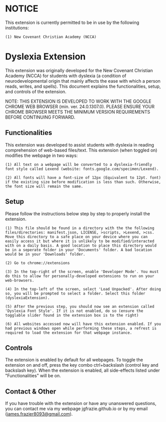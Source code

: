 # NOTICE

This extension is currently permitted to be in use by the following institutions:

    (1) New Covenant Christian Academy (NCCA)

# Dyslexia Extension

This extension was originally developed for the New Covenant Christian Academy (NCCA) for students with dyslexia (a condition of neurodevelopmental origin that mainly affects the ease with which a person reads, writes, and spells). This document explains the functionalities, setup, and controls of the extension.

NOTE: THIS EXTENSION IS DEVELOPED TO WORK WITH THE GOOGLE CHROME WEB BROWSER (min. ver. 24.0.1307.0). PLEASE ENSURE YOUR CHROME BROWSER MEETS THE MINIMUM VERSION REQUIREMENTS BEFORE CONTINUING FORWARD.

## Functionalities

This extension was developed to assist students with dyslexia in reading comprehension of web-based files/text. This extension (when toggled on) modifies the webpage in two ways:

    (1) All text on a webpage will be converted to a dyslexia-friendly font style called Lexend (website: fonts.google.com/specimen/Lexend).

    (2) All fonts will have a font-size of 12px (Equivalent to 12pt. font) if the existing size before modification is less than such. Otherwise, the font size will remain the same.

## Setup

Please follow the instructions below step by step to properly install the extension.

    (1) This file should be found in a directory with the the following files/directories: manifest.json, LICENSE, >scripts, >Lexend, >css. Move this directory to a safe place on your device where you can easily access it but where it is unlikely to be modified/interacted with on a daily basis. A good location to place this directory would be in a seperate folder in your 'Documents' folder. A bad location would be in your 'Downloads' folder.

    (2) Go to chrome://extensions

    (3) In the top-right of the screen, enable 'Developer Mode'. You must do this to allow for personally-developed extensions to run on your web-browsers.

    (4) In the top-left of the screen, select 'Load Unpacked'. After doing so, you will be prompted to select a folder. Select this folder (dyslexiaExtension).

    (5) After the previous step, you should now see an extension called 'Dyslexia Font Style'. If it is not enabled, do so (ensure the togglable slider found in the extension box is to the right)

    (6) All websites accessed now will have this extension enabled. If you had previous windows open while performing these steps, a refrest is required to load the extension for that webpage instance.

## Controls

The extension is enabled by default for all webpages. To toggle the extension on and off, press the key combo ctrl+backslash (control key and backslash key). When the extension is enabled, all side-effects listed under "Functionalities" will be on.

## Contact & Other

If you have trouble with the extension or have any unanswered questions, you can contact me via my webpage jgfrazie.github.io or by my email (james.frazier8093@gmail.com).

